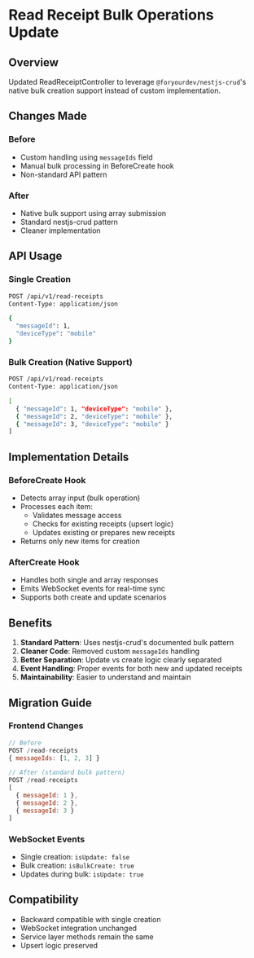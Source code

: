# Read Receipt Bulk Operations Update

## Overview
Updated ReadReceiptController to leverage `@foryourdev/nestjs-crud`'s native bulk creation support instead of custom implementation.

## Changes Made

### Before
- Custom handling using `messageIds` field
- Manual bulk processing in BeforeCreate hook
- Non-standard API pattern

### After
- Native bulk support using array submission
- Standard nestjs-crud pattern
- Cleaner implementation

## API Usage

### Single Creation
```bash
POST /api/v1/read-receipts
Content-Type: application/json

{
  "messageId": 1,
  "deviceType": "mobile"
}
```

### Bulk Creation (Native Support)
```bash
POST /api/v1/read-receipts
Content-Type: application/json

[
  { "messageId": 1, "deviceType": "mobile" },
  { "messageId": 2, "deviceType": "mobile" },
  { "messageId": 3, "deviceType": "mobile" }
]
```

## Implementation Details

### BeforeCreate Hook
- Detects array input (bulk operation)
- Processes each item:
  - Validates message access
  - Checks for existing receipts (upsert logic)
  - Updates existing or prepares new receipts
- Returns only new items for creation

### AfterCreate Hook
- Handles both single and array responses
- Emits WebSocket events for real-time sync
- Supports both create and update scenarios

## Benefits

1. **Standard Pattern**: Uses nestjs-crud's documented bulk pattern
2. **Cleaner Code**: Removed custom `messageIds` handling
3. **Better Separation**: Update vs create logic clearly separated
4. **Event Handling**: Proper events for both new and updated receipts
5. **Maintainability**: Easier to understand and maintain

## Migration Guide

### Frontend Changes
```javascript
// Before
POST /read-receipts
{ messageIds: [1, 2, 3] }

// After (standard bulk pattern)
POST /read-receipts
[
  { messageId: 1 },
  { messageId: 2 },
  { messageId: 3 }
]
```

### WebSocket Events
- Single creation: `isUpdate: false`
- Bulk creation: `isBulkCreate: true`
- Updates during bulk: `isUpdate: true`

## Compatibility

- Backward compatible with single creation
- WebSocket integration unchanged
- Service layer methods remain the same
- Upsert logic preserved